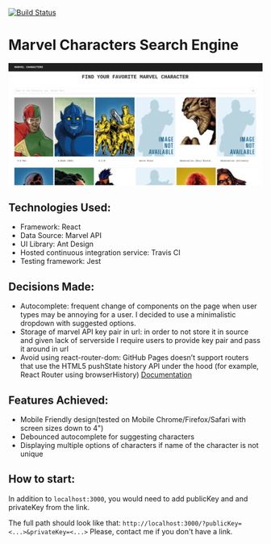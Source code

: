 [![Build Status](https://travis-ci.org/LiaTsernant/interactive-marvel-characters.svg?branch=master)](https://travis-ci.org/LiaTsernant/interactive-marvel-characters)

# Marvel Characters Search Engine
![Marvel Search](assets/marvel.png)

## Technologies Used:
* Framework: React
* Data Source: Marvel API
* UI Library: Ant Design
* Hosted continuous integration service: Travis CI
* Testing framework: Jest

## Decisions Made:
* Autocomplete: frequent change of components on the page when user types may be annoying for a user. I decided to use a minimalistic dropdown with suggested options.
* Storage of marvel API key pair in url: in order to not store it in source and given lack of serverside I require users to provide key pair and pass it around in url
* Avoid using react-router-dom: GitHub Pages doesn’t support routers that use the HTML5 pushState history API under the hood (for example, React Router using browserHistory) [Documentation](https://create-react-app.dev/docs/deployment/#notes-on-client-side-routing)

## Features Achieved:
* Mobile Friendly design(tested on Mobile Chrome/Firefox/Safari with screen sizes down to 4")
* Debounced autocomplete for suggesting characters
* Displaying multiple options of characters if name of the character is not unique

## How to start:
In addition to `localhost:3000`, you would need to add publicKey and and privateKey from the link.

The full path should look like that: `http://localhost:3000/?publicKey=<...>&privateKey=<...>`
Please, contact me if you don't have a link.